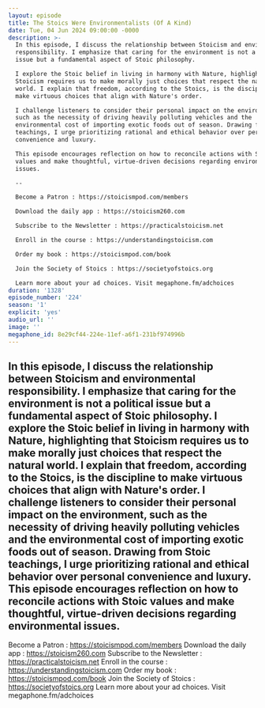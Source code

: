 ```yaml
---
layout: episode
title: The Stoics Were Environmentalists (Of A Kind)
date: Tue, 04 Jun 2024 09:00:00 -0000
description: >-
  In this episode, I discuss the relationship between Stoicism and environmental
  responsibility. I emphasize that caring for the environment is not a political
  issue but a fundamental aspect of Stoic philosophy.

  I explore the Stoic belief in living in harmony with Nature, highlighting that
  Stoicism requires us to make morally just choices that respect the natural
  world. I explain that freedom, according to the Stoics, is the discipline to
  make virtuous choices that align with Nature's order.

  I challenge listeners to consider their personal impact on the environment,
  such as the necessity of driving heavily polluting vehicles and the
  environmental cost of importing exotic foods out of season. Drawing from Stoic
  teachings, I urge prioritizing rational and ethical behavior over personal
  convenience and luxury.

  This episode encourages reflection on how to reconcile actions with Stoic
  values and make thoughtful, virtue-driven decisions regarding environmental
  issues.

  --

  Become a Patron : https://stoicismpod.com/members

  Download the daily app : https://stoicism260.com

  Subscribe to the Newsletter : https://practicalstoicism.net

  Enroll in the course : https://understandingstoicism.com

  Order my book : https://stoicismpod.com/book

  Join the Society of Stoics : https://societyofstoics.org

  Learn more about your ad choices. Visit megaphone.fm/adchoices
duration: '1328'
episode_number: '224'
season: '1'
explicit: 'yes'
audio_url: ''
image: ''
megaphone_id: 8e29cf44-224e-11ef-a6f1-231bf974996b
---
```


In this episode, I discuss the relationship between Stoicism and environmental responsibility. I emphasize that caring for the environment is not a political issue but a fundamental aspect of Stoic philosophy.
I explore the Stoic belief in living in harmony with Nature, highlighting that Stoicism requires us to make morally just choices that respect the natural world. I explain that freedom, according to the Stoics, is the discipline to make virtuous choices that align with Nature's order.
I challenge listeners to consider their personal impact on the environment, such as the necessity of driving heavily polluting vehicles and the environmental cost of importing exotic foods out of season. Drawing from Stoic teachings, I urge prioritizing rational and ethical behavior over personal convenience and luxury.
This episode encourages reflection on how to reconcile actions with Stoic values and make thoughtful, virtue-driven decisions regarding environmental issues.
--
Become a Patron : https://stoicismpod.com/members
Download the daily app : https://stoicism260.com
Subscribe to the Newsletter : https://practicalstoicism.net
Enroll in the course : https://understandingstoicism.com
Order my book : https://stoicismpod.com/book
Join the Society of Stoics : https://societyofstoics.org
Learn more about your ad choices. Visit megaphone.fm/adchoices